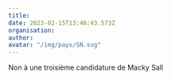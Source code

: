 ```yaml
---
title: 
date: 2023-02-15T13:48:43.573Z
organisation: 
author: 
avatar: "/img/pays/SN.svg"
---
```


Non à une troisième candidature de Macky Sall